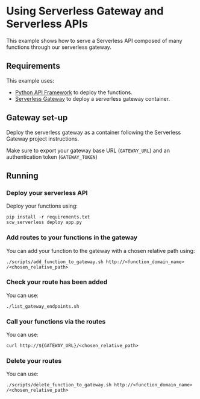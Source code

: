 # Using Serverless Gateway and Serverless APIs

This example shows how to serve a Serverless API composed of many functions through our serverless gateway.

## Requirements

This example uses:
* [Python API Framework](https://github.com/scaleway/serverless-api-project) to deploy the functions.
* [Serverless Gateway](https://github.com/scaleway/serverless-gateway) to deploy a serverless gateway container.

## Gateway set-up

Deploy the serverless gateway as a container following the Serverless Gateway project instructions.

Make sure to export your gateway base URL (`GATEWAY_URL`) and an authentication token (`GATEWAY_TOKEN`)

## Running 

### Deploy your serverless API

Deploy your functions using:

```
pip install -r requirements.txt
scw_serverless deploy app.py
```

### Add routes to your functions in the gateway

You can add your function to the gateway with a chosen relative path using:
```
./scripts/add_function_to_gateway.sh http://<function_domain_name> /<chosen_relative_path>
```

### Check your route has been added

You can use:
```
./list_gateway_endpoints.sh
```

### Call your functions via the routes

You can use:
```
curl http://${GATEWAY_URL}/<chosen_relative_path>
```

### Delete your routes

You can use:
```
./scripts/delete_function_to_gateway.sh http://<function_domain_name> /<chosen_relative_path>
```

